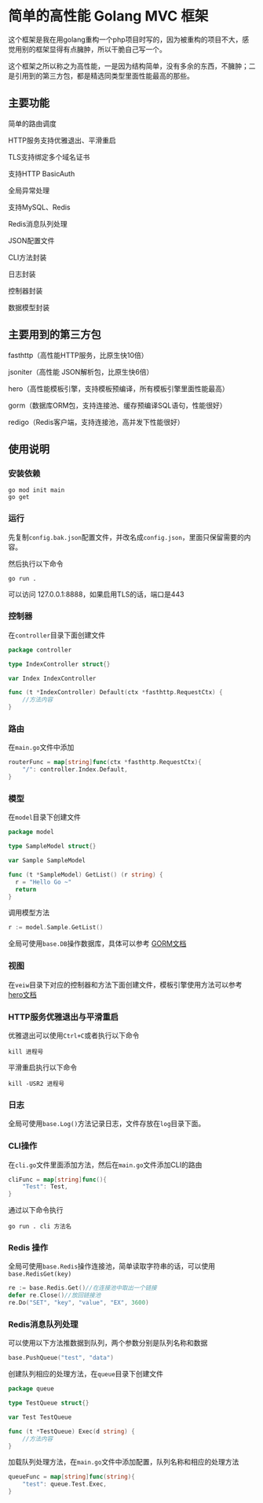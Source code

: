 # 简单的高性能 Golang MVC 框架

这个框架是我在用golang重构一个php项目时写的，因为被重构的项目不大，感觉用别的框架显得有点臃肿，所以干脆自己写一个。

这个框架之所以称之为高性能，一是因为结构简单，没有多余的东西，不臃肿；二是引用到的第三方包，都是精选同类型里面性能最高的那些。

## 主要功能

简单的路由调度

HTTP服务支持优雅退出、平滑重启

TLS支持绑定多个域名证书

支持HTTP BasicAuth

全局异常处理

支持MySQL、Redis

Redis消息队列处理

JSON配置文件

CLI方法封装

日志封装

控制器封装

数据模型封装

## 主要用到的第三方包

fasthttp（高性能HTTP服务，比原生快10倍）

jsoniter（高性能 JSON解析包，比原生快6倍）

hero（高性能模板引擎，支持模板预编译，所有模板引擎里面性能最高）

gorm（数据库ORM包，支持连接池、缓存预编译SQL语句，性能很好）

redigo（Redis客户端，支持连接池，高并发下性能很好）

## 使用说明

### 安装依赖
```
go mod init main
go get
```

### 运行

先复制`config.bak.json`配置文件，并改名成`config.json`，里面只保留需要的内容。

然后执行以下命令

```
go run .
```

可以访问 127.0.0.1:8888，如果启用TLS的话，端口是443

### 控制器

在`controller`目录下面创建文件

```go
package controller

type IndexController struct{}

var Index IndexController

func (t *IndexController) Default(ctx *fasthttp.RequestCtx) {
	//方法内容
}
```

### 路由

在`main.go`文件中添加

```go
routerFunc = map[string]func(ctx *fasthttp.RequestCtx){
	"/": controller.Index.Default,
}
```

### 模型

在`model`目录下创建文件

```go
package model

type SampleModel struct{}

var Sample SampleModel

func (t *SampleModel) GetList() (r string) {
  r = "Hello Go ~"
  return
}
```

调用模型方法

```go
r := model.Sample.GetList()
```

全局可使用`base.DB`操作数据库，具体可以参考 [GORM文档](https://gorm.io/zh_CN/docs/)

### 视图

在`veiw`目录下对应的控制器和方法下面创建文件，模板引擎使用方法可以参考 [hero文档](https://github.com/shiyanhui/hero/blob/master/README_CN.md)

### HTTP服务优雅退出与平滑重启

优雅退出可以使用`Ctrl+C`或者执行以下命令

```
kill 进程号
```

平滑重启执行以下命令

```
kill -USR2 进程号
```

### 日志

全局可使用`base.Log()`方法记录日志，文件存放在`log`目录下面。

### CLI操作

在`cli.go`文件里面添加方法，然后在`main.go`文件添加CLI的路由

```go
cliFunc = map[string]func(){
	"Test": Test,
}
```

通过以下命令执行

```
go run . cli 方法名
```

### Redis 操作

全局可使用`base.Redis`操作连接池，简单读取字符串的话，可以使用`base.RedisGet(key)`

```go
re := base.Redis.Get()//在连接池中取出一个链接
defer re.Close()//放回链接池
re.Do("SET", "key", "value", "EX", 3600)
```

### Redis消息队列处理

可以使用以下方法推数据到队列，两个参数分别是队列名称和数据

```go
base.PushQueue("test", "data")
```

创建队列相应的处理方法，在`queue`目录下创建文件

```go
package queue

type TestQueue struct{}

var Test TestQueue

func (t *TestQueue) Exec(d string) {
	//方法内容
}
```

加载队列处理方法，在`main.go`文件中添加配置，队列名称和相应的处理方法

```go
queueFunc = map[string]func(string){
	"test": queue.Test.Exec,
}
```

